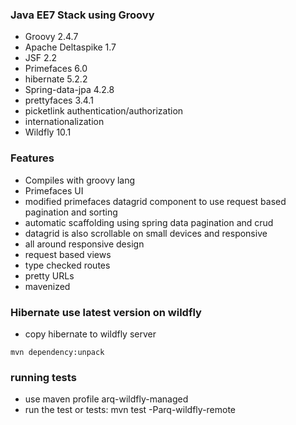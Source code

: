### Java EE7 Stack using Groovy

* Groovy 2.4.7
* Apache Deltaspike 1.7
* JSF 2.2
* Primefaces 6.0
* hibernate 5.2.2
* Spring-data-jpa 4.2.8
* prettyfaces 3.4.1
* picketlink authentication/authorization
* internationalization
* Wildfly 10.1

### Features

* Compiles with groovy lang
* Primefaces UI
* modified primefaces datagrid component to use request based pagination and sorting
* automatic scaffolding using spring data pagination and crud
* datagrid is also scrollable on small devices and responsive
* all around responsive design
* request based views
* type checked routes
* pretty URLs
* mavenized

### Hibernate use latest version on wildfly

 * copy hibernate to wildfly server
```
mvn dependency:unpack
```

### running tests

* use maven profile arq-wildfly-managed
* run the test or tests: mvn test -Parq-wildfly-remote
 